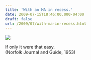 ```yaml
---
title: 'With an MA in recess.'
date: 2009-07-15T18:46:00.000-04:00
draft: false
url: /2009/07/with-ma-in-recess.html
---
```


[![](http://3.bp.blogspot.com/_Pge31alC_E8/Sl5crTjF4WI/AAAAAAAABrk/QmvW4xNXWQ0/s320/Picture+1.png)](http://3.bp.blogspot.com/_Pge31alC_E8/Sl5crTjF4WI/AAAAAAAABrk/QmvW4xNXWQ0/s1600-h/Picture+1.png)

If only it were that easy.  
(Norfolk Journal and Guide, 1953)
